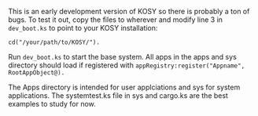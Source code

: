 This is an early development version of KOSY so there is probably a ton of bugs. To test it out, copy the files to wherever and modify line 3 in `dev_boot.ks` to point to your KOSY installation:

```kerboscript
cd("/your/path/to/KOSY/").
```

Run `dev_boot.ks` to start the base system. All apps in the apps and sys directory should load if registered with `appRegistry:register("Appname", RootAppObject@).`

The Apps directory is intended for user applciations and sys for system applications. The systemtest.ks file in sys and cargo.ks are the best examples to study for now.